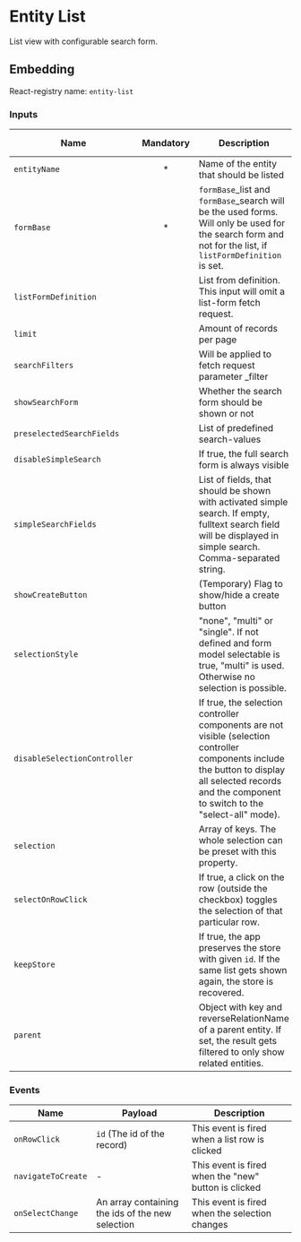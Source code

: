 # Entity List
List view with configurable search form.

## Embedding

React-registry name: `entity-list`

### Inputs

| Name                         | Mandatory | Description                                                                                                                                                                                             | Type   | Default-Value           |
|------------------------------|:---------:|---------------------------------------------------------------------------------------------------------------------------------------------------------------------------------------------------------|--------|-------------------------|
| `entityName`                 |     *     | Name of the entity that should be listed                                                                                                                                                                | String |                         |
| `formBase`                   |     *     |  `formBase`_list and `formBase`_search will be the used forms. Will only be used for the search form and not for the list, if `listFormDefinition` is set.                                                                                                                                      | String |                         |
| `listFormDefinition`         |           | List from definition. This input will omit a list-form fetch request.                                                                                                                                           | String |                         |
| `limit`                      |           | Amount of records per page                                                                                                                                                                              | Number | 10                      |
| `searchFilters`              |           | Will be applied to fetch request parameter _filter                                                                                                                                                      | Array  |                         |
| `showSearchForm`             |           | Whether the search form should be shown or not                                                                                                                                                          | Bool   | false                   |
| `preselectedSearchFields`    |           | List of predefined search-values                                                                                                                                                                        | Array  |                         |
| `disableSimpleSearch`        |           | If true, the full search form is always visible                                                                                                                                                         | Bool   | false                   |
| `simpleSearchFields`         |           | List of fields, that should be shown with activated simple search. If empty, fulltext search field will be displayed in simple search. Comma-separated string.                                          | String | txtFulltext             |
| `showCreateButton`           |           | (Temporary) Flag to show/hide a create button                                                                                                                                                           | Bool   |                         |
| `selectionStyle`             |           | "none", "multi" or "single". If not defined and form model selectable is true, "multi" is used. Otherwise no selection is possible.                                                                     | String |                         |
| `disableSelectionController` |           | If true, the selection controller components are not visible (selection controller components include the button to display all selected records and the component to switch to the "select-all" mode). | Bool   | false                   |
| `selection`                  |           | Array of keys. The whole selection can be preset with this property.                                                                                                                                    | Array  |                         |
| `selectOnRowClick`           |           | If true, a click on the row (outside the checkbox) toggles the selection of that particular row.                                                                                                        | Bool   |                         |
| `keepStore`                  |           | If true, the app preserves the store with given `id`. If the same list gets shown again, the store is recovered.                                                                                        | Bool   |                         |
| `parent`                     |           | Object with key and reverseRelationName of a parent entity. If set, the result gets filtered to only show related entities.                                                                             | Object |                         |

### Events

| Name                | Payload                       | Description
|---------------------|-------------------------------|-------------
| `onRowClick`        | `id` (The id of the record)   | This event is fired when a list row is clicked
| `navigateToCreate`  | -                             | This event is fired when the "new" button is clicked
| `onSelectChange`    | An array containing the ids of the new selection | This event is fired when the selection changes
